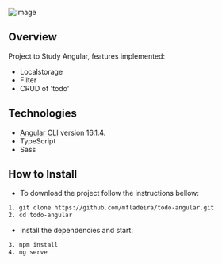 ![image](https://github.com/mfladeira/todo-angular/assets/44096279/5b854905-18eb-4412-a0d3-259e64084795)

## Overview

Project to Study Angular, features implemented:
- Localstorage
- Filter
- CRUD of 'todo'

Technologies
------------------

- [Angular CLI](https://github.com/angular/angular-cli) version 16.1.4.
- TypeScript
- Sass

How to Install
------------------

- To download the project follow the instructions bellow:

```bash
1. git clone https://github.com/mfladeira/todo-angular.git
2. cd todo-angular
```

- Install the dependencies and start:

```bash
3. npm install
4. ng serve
```
